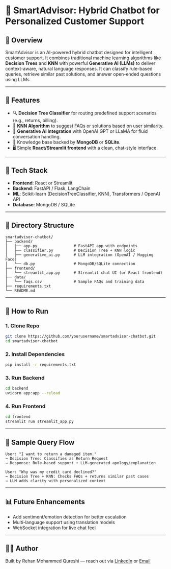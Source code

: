 # 🤖 SmartAdvisor: Hybrid Chatbot for Personalized Customer Support

## 📌 Overview
SmartAdvisor is an AI-powered hybrid chatbot designed for intelligent customer support. It combines traditional machine learning algorithms like **Decision Trees** and **KNN** with powerful **Generative AI (LLMs)** to deliver context-aware, natural language responses. It can classify rule-based queries, retrieve similar past solutions, and answer open-ended questions using LLMs.

---

## 🚀 Features
- 🔍 **Decision Tree Classifier** for routing predefined support scenarios (e.g., returns, billing).
- 🔗 **KNN Algorithm** to suggest FAQs or solutions based on user similarity.
- 🧠 **Generative AI Integration** with OpenAI GPT or LLaMA for fluid conversation handling.
- 💾 Knowledge base backed by **MongoDB** or **SQLite**.
- 🖥️ Simple **React/Streamlit frontend** with a clean, chat-style interface.

---

## 🧰 Tech Stack
- **Frontend**: React or Streamlit
- **Backend**: FastAPI / Flask, LangChain
- **ML**: Scikit-learn (DecisionTreeClassifier, KNN), Transformers / OpenAI API
- **Database**: MongoDB / SQLite

---

## 📁 Directory Structure
```
smartadvisor-chatbot/
├── backend/
│   ├── app.py                # FastAPI app with endpoints
│   ├── classifier.py         # Decision Tree + KNN logic
│   ├── generative_ai.py      # LLM integration (OpenAI / Hugging Face)
│   └── db.py                 # MongoDB/SQLite connection
├── frontend/
│   └── streamlit_app.py      # Streamlit chat UI (or React frontend)
├── data/
│   └── faqs.csv              # Sample FAQs and training data
├── requirements.txt
└── README.md
```

---

## 🧪 How to Run
### 1. Clone Repo
```bash
git clone https://github.com/yourusername/smartadvisor-chatbot.git
cd smartadvisor-chatbot
```

### 2. Install Dependencies
```bash
pip install -r requirements.txt
```

### 3. Run Backend
```bash
cd backend
uvicorn app:app --reload
```

### 4. Run Frontend
```bash
cd frontend
streamlit run streamlit_app.py
```

---

## 🧠 Sample Query Flow
```
User: "I want to return a damaged item."
→ Decision Tree: Classifies as Return Request
→ Response: Rule-based support + LLM-generated apology/explanation

User: "Why was my credit card declined?"
→ Decision Tree + KNN: Checks FAQs + returns similar past cases
→ LLM adds clarity with personalized context
```

---

## 📊 Future Enhancements
- Add sentiment/emotion detection for better escalation
- Multi-language support using translation models
- WebSocket integration for live chat feel

---

## 👨‍💻 Author
Built by Rehan Mohammed Qureshi — reach out via [LinkedIn](http://linkedin.com/in/rehanq-tech) or [Email](mailto:rehanq2200@gmail.com)
